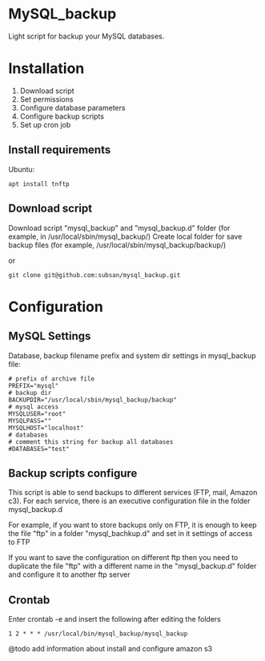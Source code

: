 MySQL_backup
============

Light script for backup your MySQL databases.

# Installation
1. Download script
2. Set permissions
3. Configure database parameters
4. Configure backup scripts
5. Set up cron job

## Install requirements

Ubuntu:
```
apt install tnftp
```

## Download script
Download script "mysql_backup" and "mysql_backup.d" folder (for example, in /usr/local/sbin/mysql_backup/)
Create local folder for save backup files (for example, /usr/local/sbin/mysql_backup/backup/)

or

```
git clone git@github.com:subsan/mysql_backup.git
```

# Configuration

## MySQL Settings

Database, backup filename prefix and system dir settings in mysql_backup file:
```
# prefix of archive file
PREFIX="mysql"
# backup dir
BACKUPDIR="/usr/local/sbin/mysql_backup/backup"
# mysql access
MYSQLUSER="root"
MYSQLPASS=""
MYSQLHOST="localhost"
# databases
# comment this string for backup all databases
#DATABASES="test"
```

## Backup scripts configure

This script is able to send backups to different services (FTP, mail, Amazon c3).
For each service, there is an executive configuration file in the folder mysql_backup.d

For example, if you want to store backups only on FTP, it is enough to keep the file "ftp" in a folder "mysql_bachkup.d" and set in it settings of access to FTP

If you want to save the configuration on different ftp then you need to duplicate the file "ftp" with a different name in the "mysql_backup.d" folder and configure it to another ftp server

## Crontab

Enter crontab -e and insert the following after editing the folders

```
1 2 * * * /usr/local/bin/mysql_backup/mysql_backup
```

@todo add information about install and configure amazon s3
